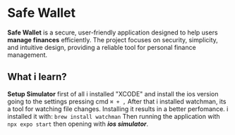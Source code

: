 # Safe Wallet

**Safe Wallet** is a secure, user-friendly application designed to help users **manage finances** efficiently. The project focuses on security, simplicity, and intuitive design, providing a reliable tool for personal finance management.

## What i learn?

**Setup Simulator** first of all i installed "XCODE" and install the ios version going to the settings pressing cmd `⌘ + ,`
After that i installed watchman, its a tool for watching file changes. Installing it results in a better perfomance. i installed it with: `brew install watchman`
Then running the application with `npx expo start` then opening with ***ios simulator***.